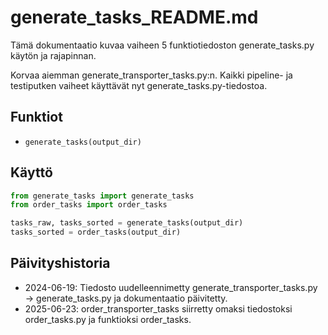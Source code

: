 # generate_tasks_README.md

Tämä dokumentaatio kuvaa vaiheen 5 funktiotiedoston generate_tasks.py käytön ja rajapinnan.

Korvaa aiemman generate_transporter_tasks.py:n. Kaikki pipeline- ja testiputken vaiheet käyttävät nyt generate_tasks.py-tiedostoa.

## Funktiot

- `generate_tasks(output_dir)`

## Käyttö

```python
from generate_tasks import generate_tasks
from order_tasks import order_tasks

tasks_raw, tasks_sorted = generate_tasks(output_dir)
tasks_sorted = order_tasks(output_dir)
```

## Päivityshistoria
- 2024-06-19: Tiedosto uudelleennimetty generate_transporter_tasks.py → generate_tasks.py ja dokumentaatio päivitetty.
- 2025-06-23: order_transporter_tasks siirretty omaksi tiedostoksi order_tasks.py ja funktioksi order_tasks.
